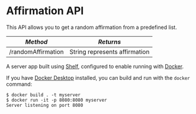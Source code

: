 # Affirmation API

This API allows you to get a random affirmation from a predefined list.

| *Method*           |           *Returns*           |
| ------------------ | :---------------------------: |
| /randomAffirmation | String represents affirmation |

A server app built using [Shelf](https://pub.dev/packages/shelf),
configured to enable running with [Docker](https://www.docker.com/).

If you have [Docker Desktop](https://www.docker.com/get-started) installed, you
can build and run with the `docker` command:

```
$ docker build . -t myserver
$ docker run -it -p 8080:8080 myserver
Server listening on port 8080
```